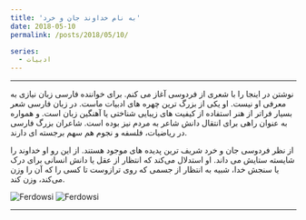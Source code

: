 ```yaml
---
title: 'به نام خداوند جان و خرد'
date: 2018-05-10
permalink: /posts/2018/05/10/

series:
  - ادبیات  
---
```


---

نوشتن در اینجا را با شعری از فردوسی آغاز می کنم. برای خواننده فارسی زبان نیازی به معرفی  او نیست.  او یکی از بزرگ ترین چهره های ادبیات ماست. در زبان فارسی شعر بسیار فراتر از هنر استفاده از کیفیت های زیبایی شناختی یا آهنگین زبان است. و همواره به عنوان راهی برای انتقال دانش شاعر به مردم نیز بوده است. شاعران بزرگ فارسی در ریاضیات، فلسفه و نجوم هم سهم برجسته ای دارند.

از نظر فردوسی جان و خرد شریف ترین پدیده های موجود هستند. از این رو او خداوند را شایسته ستایش می داند. او استدلال می‌کند که انتظار از عقل یا دانش انسانی برای درک یا سنجش خدا، شبیه به انتظار از جسمی که روی ترازوست تا کسی را که آن را وزن می‌کند، وزن کند.

![Ferdowsi](https://mnaderibeni.github.io/images/Ferdowsi1.jpg)
![Ferdowsi](https://mnaderibeni.github.io/images/start.jpg)


---
